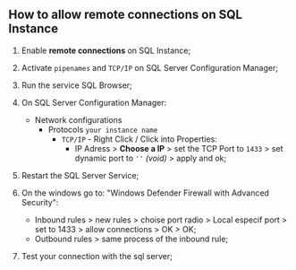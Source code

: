 ## How to allow remote connections on SQL Instance

1. Enable **remote connections** on SQL Instance;

2. Activate ```pipenames``` and ```TCP/IP``` on SQL Server Configuration Manager;

3. Run the service SQL Browser;

4. On SQL Server Configuration Manager:
   - Network configurations
     - Protocols ```your instance name```
       - ```TCP/IP``` - Right Click / Click into Properties:
         - IP Adress > **Choose a IP** > set the TCP Port to ```1433``` > set dynamic port to ```''``` _(void)_ > apply and ok;

5. Restart the SQL Server Service;

6. On the windows go to: "Windows Defender Firewall with Advanced Security":
   - Inbound rules > new rules > choise port radio > Local especif port > set to 1433 > allow connections > OK > OK;
   - Outbound rules > same process of the inbound rule;

7. Test your connection with the sql server;

